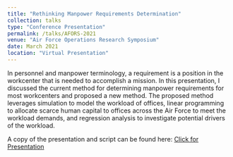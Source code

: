 ```yaml
---
title: "Rethinking Manpower Requirements Determination"
collection: talks
type: "Conference Presentation"
permalink: /talks/AFORS-2021
venue: "Air Force Operations Research Symposium"
date: March 2021
location: "Virtual Presentation"
---
```


In personnel and manpower terminology, a requirement is a position in the workcenter that is needed to accomplish a mission.  In this presentation, I discussed the current method for determining manpower requirements for most workcenters and proposed a new method.  The proposed method leverages simulation to model the workload of offices, linear programming to allocate scarce human capital to offices across the Air Force to meet the workload demands, and regression analysis to investigate potential drivers of the workload.

A copy of the presentation and script can be found here: [Click for Presentation]('https://github.com/zhornberger/Project-Portfolio/blob/main/Rethinking%20Manpower%20Requirements%20Determination%20(AFORS%202021).ipynb')

